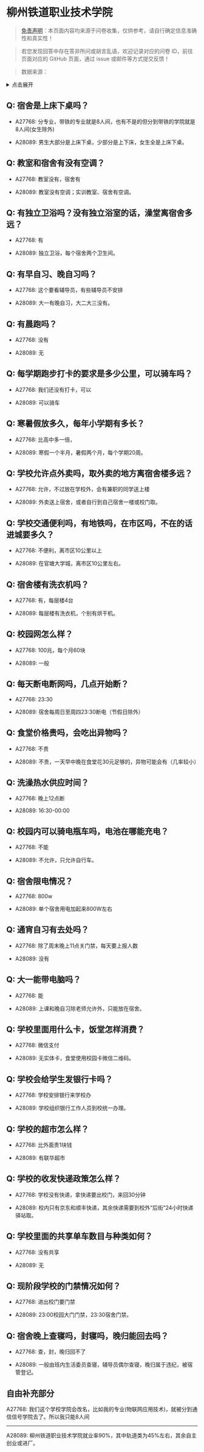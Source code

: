 # 柳州铁道职业技术学院

> [免责声明](https://colleges.chat/#_3)：本页面内容均来源于问卷收集，仅供参考，请自行确定信息准确性和真实性！

> 若您发现回答中存在答非所问或胡言乱语，欢迎记录对应的问卷 ID，前往页面对应的 GitHub 页面，通过 issue 或邮件等方式提交反馈！

> 数据来源：

<details><summary>点击展开</summary>
<ul>
<li>A27768: 匿名 (2025 年 04 月)</li>
<li>A28089: 匿名 (2025 年 05 月)</li>
</ul>
</details>

## Q: 宿舍是上床下桌吗？

- A27768: 分专业，带铁的专业就是8人间，也有不是的但分到带铁的学院就是8人间(女生除外)

- A28089: 男生大部分是上床下桌，少部分是上下床，女生全是上床下桌。

## Q: 教室和宿舍有没有空调？

- A27768: 教室没有，宿舍有

- A28089: 教室没有空调；实训教室、宿舍有空调。

## Q: 有独立卫浴吗？没有独立浴室的话，澡堂离宿舍多远？

- A27768: 有

- A28089: 独立卫浴，每个宿舍两个卫生间。

## Q: 有早自习、晚自习吗？

- A27768: 这个要看辅导员，有些辅导员不安排

- A28089: 大一有晚自习，大二大三没有。

## Q: 有晨跑吗？

- A27768: 没有

- A28089: 无

## Q: 每学期跑步打卡的要求是多少公里，可以骑车吗？

- A27768: 我们还没有打卡，可以

- A28089: 可以骑车

## Q: 寒暑假放多久，每年小学期有多长？

- A27768: 比高中多一倍，

- A28089: 寒假一个半月，暑假两个月，每个学期20周。

## Q: 学校允许点外卖吗，取外卖的地方离宿舍楼多远？

- A27768: 允许，不过放在学校外，会有兼职的同学送上楼

- A28089: 外卖送上宿舍，或者自行到自己宿舍一楼或校门取。

## Q: 学校交通便利吗，有地铁吗，在市区吗，不在的话进城要多久？

- A27768: 不便利，离市区10公里以上

- A28089: 在官塘大学城，离市区10公里左右。

## Q: 宿舍楼有洗衣机吗？

- A27768: 有，每层楼4台

- A28089: 每层楼有洗衣机，个别有烘干机。

## Q: 校园网怎么样？

- A27768: 100兆，每个月60块

- A28089: 一般

## Q: 每天断电断网吗，几点开始断？

- A27768: 23:30

- A28089: 宿舍每周日至周四23:30断电（节假日除外）

## Q: 食堂价格贵吗，会吃出异物吗？

- A27768: 不贵

- A28089: 不贵，一天早中晚在食堂花30元足够的，异物可能会有（几率较小）

## Q: 洗澡热水供应时间？

- A27768: 晚上12点断

- A28089: 16:30-00:00

## Q: 校园内可以骑电瓶车吗，电池在哪能充电？

- A27768: 不能

- A28089: 不允许，只允许自行车。

## Q: 宿舍限电情况？

- A27768: 800w

- A28089: 单个宿舍用电加起来800W左右

## Q: 通宵自习有去处吗？

- A27768: 除了周末晚上11点关门禁，每天要上报人数

- A28089: 没有

## Q: 大一能带电脑吗？

- A27768: 能

- A28089: 上课和晚自习除老师允许外，只能放在宿舍。

## Q: 学校里面用什么卡，饭堂怎样消费？

- A27768: 微信支付

- A28089: 无实体卡，食堂使用校园卡微信二维码。

## Q: 学校会给学生发银行卡吗？

- A27768: 学校安排银行来学校办

- A28089: 学校组织银行工作人员到校统一办理。

## Q: 学校的超市怎么样？

- A27768: 比外面贵1块钱

- A28089: 有联华超市

## Q: 学校的收发快递政策怎么样？

- A27768: 学校没有快递，拿快递要出校门，来回30分钟

- A28089: 校内只有京东和顺丰快递，其余快递需要到校外“后街”24小时快递驿站取。

## Q: 学校里面的共享单车数目与种类如何？

- A27768: 没有共享

- A28089: 无

## Q: 现阶段学校的门禁情况如何？

- A27768: 进出校门要门禁

- A28089: 23:00校园大门门禁，23:30宿舍门禁。

## Q: 宿舍晚上查寝吗，封寝吗，晚归能回去吗？

- A27768: 查，封，晚归回不了

- A28089: 一般由班内生活委员查寝，辅导员偶尔查寝，晚归属于违纪，被宿管登记。

## 自由补充部分

A27768: 我们这个学校学院会改名，比如我的专业(物联网应用技术)，就被分到通信信号学院去了。所以我只能8人间

***

A28089: 柳州铁道职业技术学院就业率90%，其中轨道类为45%左右，其余自主创业或进厂。